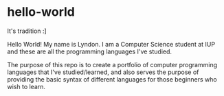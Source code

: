 # hello-world
It's tradition :]

Hello World! My name is Lyndon. I am a Computer Science student at IUP and these are all the programming languages I've studied.

The purpose of this repo is to create a portfolio of computer programming languages that I've studied/learned, and also serves the purpose of providing the basic syntax of different languages for those beginners who wish to learn.
